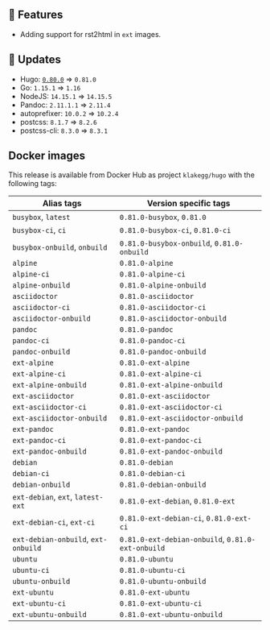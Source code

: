 ## :tada: Features

* Adding support for rst2html in `ext` images.


## :heartbeat: Updates

* Hugo: [`0.80.0`](https://github.com/klakegg/docker-hugo/releases/tag/0.80.0) => `0.81.0`
* Go: `1.15.1` => `1.16`
* NodeJS: `14.15.1` => `14.15.5`
* Pandoc: `2.11.1.1` => `2.11.4`
* autoprefixer: `10.0.2` => `10.2.4`
* postcss: `8.1.7` => `8.2.6`
* postcss-cli: `8.3.0` => `8.3.1`


## Docker images

This release is available from Docker Hub as project `klakegg/hugo` with the following tags:

| Alias tags                   | Version specific tags                      |
| ---------------------------- | ------------------------------------------ |
| `busybox`, `latest`          | `0.81.0-busybox`, `0.81.0`                     |
| `busybox-ci`, `ci`           | `0.81.0-busybox-ci`, `0.81.0-ci`               |
| `busybox-onbuild`, `onbuild` | `0.81.0-busybox-onbuild`, `0.81.0-onbuild`     |
| `alpine`                     | `0.81.0-alpine`                              |
| `alpine-ci`                  | `0.81.0-alpine-ci`                           |
| `alpine-onbuild`             | `0.81.0-alpine-onbuild`                      |
| `asciidoctor`                | `0.81.0-asciidoctor`                         |
| `asciidoctor-ci`             | `0.81.0-asciidoctor-ci`                      |
| `asciidoctor-onbuild`        | `0.81.0-asciidoctor-onbuild`                 |
| `pandoc`                     | `0.81.0-pandoc`                              |
| `pandoc-ci`                  | `0.81.0-pandoc-ci`                           |
| `pandoc-onbuild`             | `0.81.0-pandoc-onbuild`                      |
| `ext-alpine`                 | `0.81.0-ext-alpine`                          |
| `ext-alpine-ci`              | `0.81.0-ext-alpine-ci`                       |
| `ext-alpine-onbuild`         | `0.81.0-ext-alpine-onbuild`                  |
| `ext-asciidoctor`            | `0.81.0-ext-asciidoctor`                     |
| `ext-asciidoctor-ci`         | `0.81.0-ext-asciidoctor-ci`                  |
| `ext-asciidoctor-onbuild`    | `0.81.0-ext-asciidoctor-onbuild`             |
| `ext-pandoc`                 | `0.81.0-ext-pandoc`                          |
| `ext-pandoc-ci`              | `0.81.0-ext-pandoc-ci`                       |
| `ext-pandoc-onbuild`         | `0.81.0-ext-pandoc-onbuild`                  |
| `debian`                     | `0.81.0-debian`                              |
| `debian-ci`                  | `0.81.0-debian-ci`                           |
| `debian-onbuild`             | `0.81.0-debian-onbuild`                      |
| `ext-debian`, `ext`, `latest-ext` | `0.81.0-ext-debian`, `0.81.0-ext`         |
| `ext-debian-ci`, `ext-ci`    | `0.81.0-ext-debian-ci`, `0.81.0-ext-ci`        |
| `ext-debian-onbuild`, `ext-onbuild` | `0.81.0-ext-debian-onbuild`, `0.81.0-ext-onbuild` |
| `ubuntu`                     | `0.81.0-ubuntu`                            |
| `ubuntu-ci`                  | `0.81.0-ubuntu-ci`                         |
| `ubuntu-onbuild`             | `0.81.0-ubuntu-onbuild`                    |
| `ext-ubuntu`                 | `0.81.0-ext-ubuntu`                        |
| `ext-ubuntu-ci`              | `0.81.0-ext-ubuntu-ci`                     |
| `ext-ubuntu-onbuild`         | `0.81.0-ext-ubuntu-onbuild`                |
